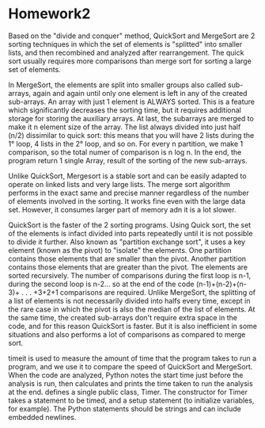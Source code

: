 # Homework2
Based on the "divide and conquer" method, QuickSort and MergeSort are 2 sorting techniques in which the set of elements is "splitted" into smaller lists, and then recombined and analyzed after rearrangement. The quick sort usually requires more comparisons than merge sort for sorting a large set of elements.


In MergeSort, the elements are split into smaller groups also called sub-arrays, again and again until only one element is left in any of the created sub-arrays. An array with just 1 element is ALWAYS sorted. This is a feature which significantly decreases the sorting time, but it requires additional storage for storing the auxiliary arrays.
  At last, the subarrays are merged to make it n element size of the array. The list always divided into just half (n/2) dissimilar to quick sort: this means that you will have 2 lists during the 1° loop, 4 lists in the 2° loop, and so on. For every n partition, we make 1 comparison, so the total numer of comparison is n log n.
 In the end, the program return 1 single Array, result of the sorting of the new sub-arrays.

Unlike QuickSort, Mergesort is a stable sort and can be easily adapted to operate on linked lists and very large lists.
The merge sort algorithm performs in the exact same and precise manner regardless of the number of elements involved in the sorting. It works fine even with the large data set. However, it consumes larger part of memory adn it is a lot slower.


QuickSort is the faster of the 2 sorting programs.
Using Quick sort, the set of the elements is infact divided into parts repeatedly until it is not possible to divide it further. Also known as "partition exchange sort", it uses a key element (known as the pivot) to "isolate" the elements.
One partition contains those elements that are smaller than the pivot. Another partition contains those elements that are greater than the pivot. The elements are sorted recursively.
The number of comparisons during the first loop is n-1, during the second loop is n-2... so at the end of the code (n-1)+(n-2)+(n-3)+ . . . +3+2+1 comparisons are required.
Unlike MergeSort, the splitting of a list of elements is not necessarily divided into halfs every time, except in the rare case in which the pivot is also the median of the list of elements.
At the same time, the created sub-arrays don't require extra space in the code, and for this reason QuickSort is faster.
But it is also inefficient in some situations and also performs a lot of comparisons as compared to merge sort.
 
 
timeit is used to measure the amount of time that the program takes to run a program, and we use it to compare the speed of QuickSort and MergeSort.
When the code are analyzed, Python notes the start time just before the analysis is run, then calculates and prints the time taken to run the analysis at the end.
defines a single public class, Timer. The constructor for Timer takes a statement to be timed, and a setup statement (to initialize variables, for example). The Python statements should be strings and can include embedded newlines.


